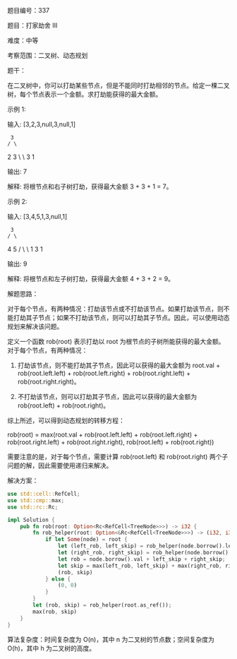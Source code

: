 题目编号：337

题目：打家劫舍 III

难度：中等

考察范围：二叉树、动态规划

题干：

在二叉树中，你可以打劫某些节点，但是不能同时打劫相邻的节点。给定一棵二叉树，每个节点表示一个金额。求打劫能获得的最大金额。

示例 1:

输入: [3,2,3,null,3,null,1]

     3
    / \
   2   3
    \   \ 
     3   1

输出: 7 

解释: 将根节点和右子树打劫，获得最大金额 3 + 3 + 1 = 7。

示例 2:

输入: [3,4,5,1,3,null,1]

     3
    / \
   4   5
  / \   \ 
 1   3   1

输出: 9

解释: 将根节点和左子树打劫，获得最大金额 4 + 3 + 2 = 9。

解题思路：

对于每个节点，有两种情况：打劫该节点或不打劫该节点。如果打劫该节点，则不能打劫其子节点；如果不打劫该节点，则可以打劫其子节点。因此，可以使用动态规划来解决该问题。

定义一个函数 rob(root) 表示打劫以 root 为根节点的子树所能获得的最大金额。对于每个节点，有两种情况：

1. 打劫该节点，则不能打劫其子节点，因此可以获得的最大金额为 root.val + rob(root.left.left) + rob(root.left.right) + rob(root.right.left) + rob(root.right.right)。

2. 不打劫该节点，则可以打劫其子节点，因此可以获得的最大金额为 rob(root.left) + rob(root.right)。

综上所述，可以得到动态规划的转移方程：

rob(root) = max(root.val + rob(root.left.left) + rob(root.left.right) + rob(root.right.left) + rob(root.right.right), rob(root.left) + rob(root.right))

需要注意的是，对于每个节点，需要计算 rob(root.left) 和 rob(root.right) 两个子问题的解，因此需要使用递归来解决。

解决方案：

```rust
use std::cell::RefCell;
use std::cmp::max;
use std::rc::Rc;

impl Solution {
    pub fn rob(root: Option<Rc<RefCell<TreeNode>>>) -> i32 {
        fn rob_helper(root: Option<&Rc<RefCell<TreeNode>>>) -> (i32, i32) {
            if let Some(node) = root {
                let (left_rob, left_skip) = rob_helper(node.borrow().left.as_ref());
                let (right_rob, right_skip) = rob_helper(node.borrow().right.as_ref());
                let rob = node.borrow().val + left_skip + right_skip;
                let skip = max(left_rob, left_skip) + max(right_rob, right_skip);
                (rob, skip)
            } else {
                (0, 0)
            }
        }
        let (rob, skip) = rob_helper(root.as_ref());
        max(rob, skip)
    }
}
```

算法复杂度：时间复杂度为 O(n)，其中 n 为二叉树的节点数；空间复杂度为 O(h)，其中 h 为二叉树的高度。